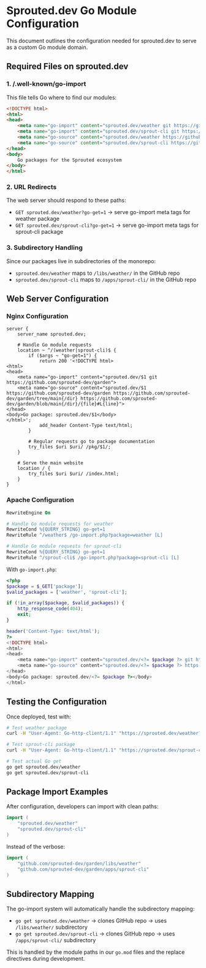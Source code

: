 # Sprouted.dev Go Module Configuration

This document outlines the configuration needed for sprouted.dev to serve as a custom Go module domain.

## Required Files on sprouted.dev

### 1. /.well-known/go-import

This file tells Go where to find our modules:

```html
<!DOCTYPE html>
<html>
<head>
    <meta name="go-import" content="sprouted.dev/weather git https://github.com/sprouted-dev/garden">
    <meta name="go-import" content="sprouted.dev/sprout-cli git https://github.com/sprouted-dev/garden">
    <meta name="go-source" content="sprouted.dev/weather https://github.com/sprouted-dev/garden https://github.com/sprouted-dev/garden/tree/main{/dir} https://github.com/sprouted-dev/garden/blob/main{/dir}/{file}#L{line}">  
    <meta name="go-source" content="sprouted.dev/sprout-cli https://github.com/sprouted-dev/garden https://github.com/sprouted-dev/garden/tree/main{/dir} https://github.com/sprouted-dev/garden/blob/main{/dir}/{file}#L{line}">
</head>
<body>
    Go packages for the Sprouted ecosystem
</body>
</html>
```

### 2. URL Redirects

The web server should respond to these paths:

- `GET sprouted.dev/weather?go-get=1` → serve go-import meta tags for weather package  
- `GET sprouted.dev/sprout-cli?go-get=1` → serve go-import meta tags for sprout-cli package

### 3. Subdirectory Handling

Since our packages live in subdirectories of the monorepo:
- `sprouted.dev/weather` maps to `/libs/weather/` in the GitHub repo
- `sprouted.dev/sprout-cli` maps to `/apps/sprout-cli/` in the GitHub repo

## Web Server Configuration

### Nginx Configuration

```nginx
server {
    server_name sprouted.dev;
    
    # Handle Go module requests
    location ~ ^/(weather|sprout-cli)$ {
        if ($args ~ "go-get=1") {
            return 200 '<!DOCTYPE html>
<html>
<head>
    <meta name="go-import" content="sprouted.dev/$1 git https://github.com/sprouted-dev/garden">
    <meta name="go-source" content="sprouted.dev/$1 https://github.com/sprouted-dev/garden https://github.com/sprouted-dev/garden/tree/main{/dir} https://github.com/sprouted-dev/garden/blob/main{/dir}/{file}#L{line}">
</head>
<body>Go package: sprouted.dev/$1</body>
</html>';
            add_header Content-Type text/html;
        }
        
        # Regular requests go to package documentation
        try_files $uri $uri/ /pkg/$1/;
    }
    
    # Serve the main website
    location / {
        try_files $uri $uri/ /index.html;
    }
}
```

### Apache Configuration

```apache
RewriteEngine On

# Handle Go module requests for weather
RewriteCond %{QUERY_STRING} go-get=1
RewriteRule ^/weather$ /go-import.php?package=weather [L]

# Handle Go module requests for sprout-cli  
RewriteCond %{QUERY_STRING} go-get=1
RewriteRule ^/sprout-cli$ /go-import.php?package=sprout-cli [L]
```

With `go-import.php`:

```php
<?php
$package = $_GET['package'];
$valid_packages = ['weather', 'sprout-cli'];

if (!in_array($package, $valid_packages)) {
    http_response_code(404);
    exit;
}

header('Content-Type: text/html');
?>
<!DOCTYPE html>
<html>
<head>
    <meta name="go-import" content="sprouted.dev/<?= $package ?> git https://github.com/sprouted-dev/garden">
    <meta name="go-source" content="sprouted.dev/<?= $package ?> https://github.com/sprouted-dev/garden https://github.com/sprouted-dev/garden/tree/main{/dir} https://github.com/sprouted-dev/garden/blob/main{/dir}/{file}#L{line}">
</head>
<body>Go package: sprouted.dev/<?= $package ?></body>
</html>
```

## Testing the Configuration

Once deployed, test with:

```bash
# Test weather package
curl -H "User-Agent: Go-http-client/1.1" "https://sprouted.dev/weather?go-get=1"

# Test sprout-cli package  
curl -H "User-Agent: Go-http-client/1.1" "https://sprouted.dev/sprout-cli?go-get=1"

# Test actual Go get
go get sprouted.dev/weather
go get sprouted.dev/sprout-cli
```

## Package Import Examples

After configuration, developers can import with clean paths:

```go
import (
    "sprouted.dev/weather"
    "sprouted.dev/sprout-cli"
)
```

Instead of the verbose:

```go
import (
    "github.com/sprouted-dev/garden/libs/weather"
    "github.com/sprouted-dev/garden/apps/sprout-cli"
)
```

## Subdirectory Mapping

The go-import system will automatically handle the subdirectory mapping:

- `go get sprouted.dev/weather` → clones GitHub repo → uses `/libs/weather/` subdirectory
- `go get sprouted.dev/sprout-cli` → clones GitHub repo → uses `/apps/sprout-cli/` subdirectory

This is handled by the module paths in our `go.mod` files and the replace directives during development.